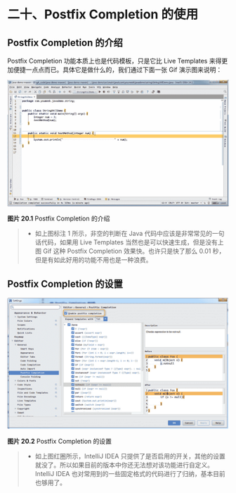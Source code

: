 # 二十、Postfix Completion 的使用

## Postfix Completion 的介绍

Postfix Completion 功能本质上也是代码模板，只是它比 Live Templates 来得更加便捷一点点而已。具体它是做什么的，我们通过下面一张 Gif 演示图来说明：

![Postfix Completion 的介绍](img/xix-c-postfix-completion-introduce-1.gif)

**图片 20.1** Postfix Completion 的介绍

> *   如上图标注 1 所示，非空的判断在 Java 代码中应该是非常常见的一句话代码，如果用 Live Templates 当然也是可以快速生成，但是没有上图 Gif 这种 Postfix Completion 效果快。也许只是快了那么 0.01 秒，但是有如此好用的功能不用也是一种浪费。

## Postfix Completion 的设置

![Postfix Completion 的设置](img/xix-d-postfix-completion-settings-1.jpg)

**图片 20.2** Postfix Completion 的设置

> *   如上图红圈所示，IntelliJ IDEA 只提供了是否启用的开关，其他的设置就没了。所以如果目前的版本中你还无法想对该功能进行自定义。IntelliJ IDEA 也对常用到的一些固定格式的代码进行了归纳，基本目前也够用了。